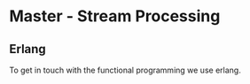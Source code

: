 # Master - Stream Processing
## Erlang

To get in touch with the functional programming we use erlang.
